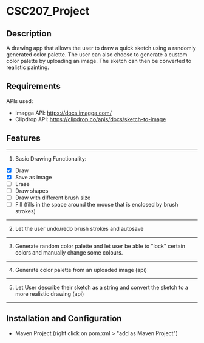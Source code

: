 # CSC207_Project

## Description

A drawing app that allows the user to draw a quick sketch using a randomly generated color palette. The user can also choose to generate a custom color palette by uploading an image. The sketch can then be converted to realistic painting.

## Requirements

APIs used:
- Imagga API: https://docs.imagga.com/
- Clipdrop API: https://clipdrop.co/apis/docs/sketch-to-image

## Features
***
1. Basic Drawing Functionality:
- [x] Draw 
- [x] Save as image
- [ ] Erase 
- [ ] Draw shapes
- [ ] Draw with different brush size
- [ ] Fill (fills in the space around the mouse that is enclosed by brush strokes)
***
2. Let the user undo/redo brush strokes and autosave
***
3. Generate random color palette and let user be able to "lock" certain colors and manually change some colours.
***
4. Generate color palette from an uploaded image (api)
***
5. Let User describe their sketch as a string and convert the sketch to a more realistic drawing (api)
***

## Installation and Configuration
- Maven Project (right click on pom.xml > "add as Maven Project")